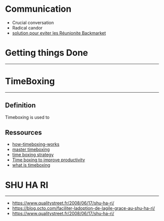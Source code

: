 # Communication

- Crucial conversation
- Radical candor
- [solution pour eviter les Réunionite Backmarket](https://medium.com/back-market-engineering/meeting-philosophy-at-backmarket-c58598343328)

# Getting things Done

---

# TimeBoxing

---

## Definition

Timeboxing is used to

## Ressources

- [how-timeboxing-works](https://hbr.org/2018/12/how-timeboxing-works-and-why-it-will-make-you-more-productive)
- [master timeboxing](https://medium.com/dreimannzelt-adventures/7-secrets-to-master-timeboxing-66a744ea9175)
- [time boxing strategy](https://dantotsupm.com/2011/09/09/les-strategies-time-boxing-de-%C2%AB-mise-en-boite-%C2%BB-du-temps-peuvent-vous-aider-dans-votre-projet/)
- [Time boxing to improve productivity](https://agileleanlife.com/timeboxing/)
- [what is timeboxing](https://www.scruminc.com/what-is-timeboxing/)

# SHU HA RI

---

- https://www.qualitystreet.fr/2008/06/17/shu-ha-ri/
- https://blog.octo.com/faciliter-ladoption-de-lagile-grace-au-shu-ha-ri/
- https://www.qualitystreet.fr/2008/06/17/shu-ha-ri/
